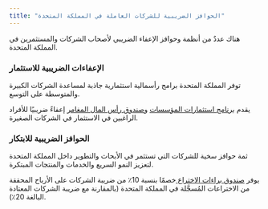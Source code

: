 ```yaml
---
title: "الحوافز الضريبية للشركات العاملة في المملكة المتحدة"
---
```


هناك عددٌ من أنظمة وحوافز الإعفاء الضريبي لأصحاب الشركات والمستثمرين في المملكة المتحدة.

### الإعفاءات الضريبية للاستثمار

توفر المملكة المتحدة برامج رأسمالية استثمارية جاذبة لمساعدة الشركات الكبيرة والمتوسطة على التوسع.

يقدم [برنامج استثمارات المؤسسات](https://www.gov.uk/government/publications/the-enterprise-investment-scheme-introduction) [وصندوق رأس المال المغامر](https://www.gov.uk/government/collections/venture-capital-trusts-statistics) إعفاءً ضريبيًا للأفراد الراغبين في الاستثمار في الشركات الصغيرة.

### الحوافز الضريبية للابتكار

ثمة حوافز سخية للشركات التي تستثمر في الأبحاث والتطوير داخل المملكة المتحدة لتعزيز النمو السريع والخدمات والمنتجات المبتكرة.

يوفر [صندوق براءات الاختراع ](https://www.gov.uk/guidance/corporation-tax-the-patent-box) خصمًا بنسبة 10٪ من ضريبة الشركات على الأرباح المحققة من الاختراعات المُسجَّلة في المملكة المتحدة (بالمقارنة مع ضريبة الشركات المعتادة البالغة 20٪).

